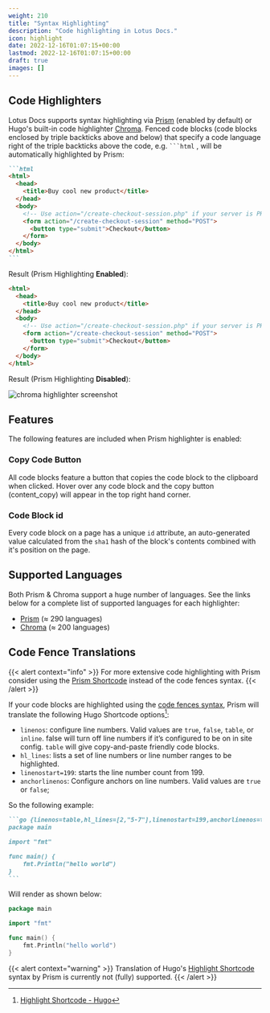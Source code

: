 ```yaml
---
weight: 210
title: "Syntax Highlighting"
description: "Code highlighting in Lotus Docs."
icon: highlight
date: 2022-12-16T01:07:15+00:00
lastmod: 2022-12-16T01:07:15+00:00
draft: true
images: []
---
```


## Code Highlighters

Lotus Docs supports syntax highlighting via [Prism](https://prismjs.com/) (enabled by default) or Hugo's built-in code highlighter [Chroma](https://github.com/alecthomas/chroma). Fenced code blocks (code blocks enclosed by triple backticks above and below) that specify a code language right of the triple backticks above the code, e.g. ` ```html ` , will be automatically highlighted by Prism:

````md
```html
<html>
  <head>
    <title>Buy cool new product</title>
  </head>
  <body>
    <!-- Use action="/create-checkout-session.php" if your server is PHP based. -->
    <form action="/create-checkout-session" method="POST">
      <button type="submit">Checkout</button>
    </form>
  </body>
</html>
```
````

Result (Prism Highlighting **Enabled**):
```html
<html>
  <head>
    <title>Buy cool new product</title>
  </head>
  <body>
    <!-- Use action="/create-checkout-session.php" if your server is PHP based. -->
    <form action="/create-checkout-session" method="POST">
      <button type="submit">Checkout</button>
    </form>
  </body>
</html>
```

Result (Prism Highlighting **Disabled**):

![chroma highlighter screenshot](https://res.cloudinary.com/lotuslabs/image/upload/v1673109682/Lotus%20Docs/images/chroma-highlighter-screenshot_xqqw5v.webp)

## Features

The following features are included when Prism highlighter is enabled:

### Copy Code Button

All code blocks feature a button that copies the code block to the clipboard when clicked. Hover over any code block and the copy button (<span class="material-icons align-text-bottom">content_copy</span>) will appear in the top right hand corner.

### Code Block id

Every code block on a page has a unique `id` attribute, an auto-generated value calculated from the `sha1` hash of the block's contents combined with it's position on the page.

## Supported Languages

Both Prism & Chroma support a huge number of languages. See the links below for a complete list of supported languages for each highlighter:

- [Prism](https://prismjs.com/#supported-languages) (≈ 290 languages)
- [Chroma](https://gohugo.io/content-management/syntax-highlighting/#list-of-chroma-highlighting-languages) (≈ 200 languages)

## Code Fence Translations

{{< alert context="info" >}}
For more extensive code highlighting with Prism consider using the [Prism Shortcode](../../shortcodes/prism/) instead of the code fences syntax.
{{< /alert >}}

If your code blocks are highlighted using the [code fences syntax](https://gohugo.io/content-management/syntax-highlighting/#highlighting-in-code-fences), Prism will translate the following Hugo Shortcode options[^1]:

- `linenos`: configure line numbers. Valid values are `true`, `false`, `table`, or `inline`. false will turn off line numbers if it’s configured to be on in site config. `table` will give copy-and-paste friendly code blocks.
- `hl_lines`: lists a set of line numbers or line number ranges to be highlighted.
- `linenostart=199`: starts the line number count from 199.
- `anchorlinenos`: Configure anchors on line numbers. Valid values are `true` or `false`;

So the following example:
````md
```go {linenos=table,hl_lines=[2,"5-7"],linenostart=199,anchorlinenos=true}
package main

import "fmt"

func main() {
    fmt.Println("hello world")
}
```
````

Will render as shown below:

```go {linenos=true,hl_lines=[2,"5-7"],linenostart=199,anchorlinenos=true,lineanchors=prefix}
package main

import "fmt"

func main() {
    fmt.Println("hello world")
}
```

{{< alert context="warning" >}}
Translation of Hugo's [Highlight Shortcode](https://gohugo.io/content-management/syntax-highlighting/#example-highlight-shortcode) syntax by Prism is currently not (fully) supported.
{{< /alert >}}


[^1]: [Highlight Shortcode - Hugo](https://gohugo.io/content-management/syntax-highlighting/#highlight-shortcode)